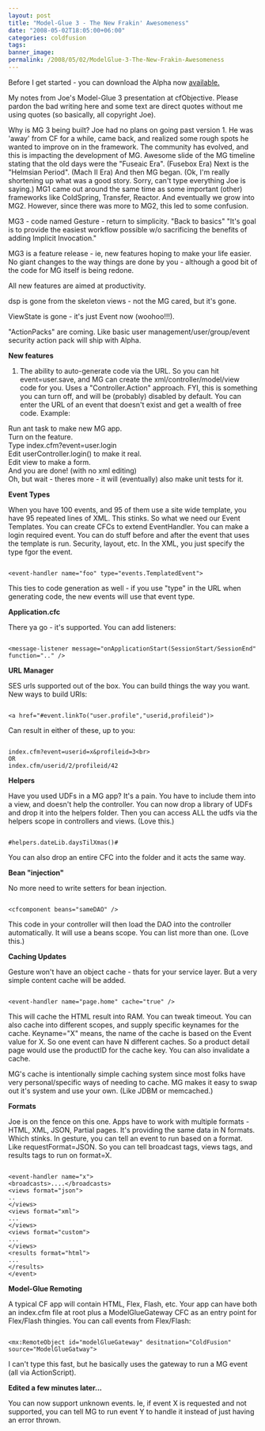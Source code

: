 ```yaml
---
layout: post
title: "Model-Glue 3 - The New Frakin' Awesomeness"
date: "2008-05-02T18:05:00+06:00"
categories: coldfusion 
tags: 
banner_image: 
permalink: /2008/05/02/ModelGlue-3-The-New-Frakin-Awesomeness
---
```


Before I get started - you can download the Alpha now <a href="http://www.model-glue.com/">available.</a>

My notes from Joe's Model-Glue 3 presentation at cfObjective. Please pardon the bad writing here and some text are direct quotes without me using quotes (so basically, all copyright Joe).
<!--more-->
Why is MG 3 being built? Joe had no plans on going past version 1. He was 'away' from CF for a while, came back, 
and realized some rough spots he wanted to improve on in the framework. The community has evolved, and this is impacting
the development of MG. Awesome slide of the MG timeline stating that the old days were the "Fuseaic Era". (Fusebox Era) Next is the "Helmsian Period". (Mach II Era) And then MG began. (Ok, I'm really shortening up what was a good story. Sorry, can't type everything Joe is saying.) MG1 came out around the same time as some important (other) frameworks like ColdSpring, Transfer, Reactor. And eventually we grow into MG2. However, since there was more to MG2, this led to some confusion.

MG3 - code named Gesture - return to simplicity. "Back to basics" "It's goal is to provide the easiest workflow possible w/o sacrificing the benefits of adding Implicit Invocation."

MG3 is a feature release - ie, new features hoping to make your life easier. No giant changes to the way things are done by you - although a good bit of the code for MG itself is being redone. 

All new features are aimed at productivity. 

dsp is gone from the skeleton views - not the MG cared, but it's gone.

ViewState is gone - it's just Event now (woohoo!!!).

"ActionPacks" are coming. Like basic user management/user/group/event security action pack will ship with Alpha. 

<b>New features</b>

1) The ability to auto-generate code via the URL. So you can hit event=user.save, and MG can create the xml/controller/model/view code for you. Uses a "Controller.Action" approach. FYI, this is something you can turn off, and will be (probably) disabled by default. You can enter the URL of an event that doesn't exist and get a wealth of free code. Example:

Run ant task to make new MG app.<br>
Turn on the feature.<br>
Type index.cfm?event=user.login<br>
Edit userController.login() to make it real.<br>
Edit view to make a form.<br>
And you are done! (with no xml editing)<br>
Oh, but wait - theres more - it will (eventually) also make unit tests for it.

<b>Event Types</b>

When you have 100 events, and 95 of them use a site wide template, you have 95 repeated lines of XML. This stinks. So what we need our Event Templates. You can create CFCs to extend EventHandler. You can make a login required event. You can do stuff before and after the event that uses the template is run. Security, layout, etc. In the XML, you just specify the type fgor the event.

<code>
&lt;event-handler name="foo" type="events.TemplatedEvent"&gt;
</code>

This ties to code generation as well - if you use "type" in the URL when generating code, the new events will use that event type.

<b>Application.cfc</b>

There ya go - it's supported. You can add listeners:

<code>
&lt;message-listener message="onApplicationStart(SessionStart/SessionEnd" function=".." /&gt;
</code>

<b>URL Manager</b>

SES urls supported out of the box. You can build things the way you want. New ways to build URls:

<code>
&lt;a href="#event.linkTo("user.profile","userid,profileid")&gt;
</code>

Can result in either of these, up to you:

<code>
index.cfm?event=userid=x&profileid=3&lt;br&gt;
OR
index.cfm/userid/2/profileid/42
</code>

<b>Helpers</b>

Have you used UDFs in a MG app? It's a pain. You have to include them into a view, and doesn't help the controller. You can now drop a library of UDFs and drop it into the helpers folder. Then you can access ALL the udfs via the helpers scope in controllers and views. (Love this.)

<code>
#helpers.dateLib.daysTilXmas()#
</code>

You can also drop an entire CFC into the folder and it acts the same way.

<b>Bean "injection"</b>

No more need to write setters for bean injection. 

<code>
&lt;cfcomponent beans="sameDAO" /&gt;
</code>

This code in your controller will then load the DAO into the controller automatically. It will use a beans scope. You can list more than one. (Love this.)

<b>Caching Updates</b>

Gesture won't have an object cache - thats for your service layer. But a very simple content cache will be added.

<code>
&lt;event-handler name="page.home" cache="true" /&gt;
</code>

This will cache the HTML result into RAM. You can tweak timeout. You can also cache into different scopes, and supply specific keynames for the cache. Keyname="X" means, the name of the cache is based on the Event value for X. So one event can have N different caches. So a product detail page would use the productID for the cache key. You can also invalidate a cache. 

MG's cache is intentionally simple caching system since most folks have very personal/specific ways of needing to cache. MG makes it easy to swap out it's system and use your own. (Like JDBM or memcached.)

<b>Formats</b>

Joe is on the fence on this one. Apps have to work with multiple formats - HTML, XML, JSON, Partial pages. It's providing the same data in N formats. Which stinks. In gesture, you can tell an event to run based on a format. Like requestFormat=JSON. So you can tell broadcast tags, views tags, and results tags to run on format=X. 

<code>
&lt;event-handler name="x"&gt;
&lt;broadcasts&gt;....&lt;/broadcasts&gt;
&lt;views format="json"&gt;
..
&lt;/views&gt;
&lt;views format="xml"&gt;
...
&lt;/views&gt;
&lt;views format="custom"&gt;
...
&lt;/views&gt;
&lt;results format="html"&gt;
...
&lt;/results&gt;
&lt;/event&gt;
</code>

<b>Model-Glue Remoting</b>

A typical CF app will contain HTML, Flex, Flash, etc. Your app can have both an index.cfm file at root plus a ModelGlueGateway CFC as an entry point for Flex/Flash thingies. You can call events from Flex/Flash:

<code>
&lt;mx:RemoteObject id="modelGlueGateway" desitnation="ColdFusion" source="ModelGlueGatway"&gt;
</code>

I can't type this fast, but he basically uses the gateway to run a MG event (all via ActionScript).

<b>Edited a few minutes later...</b>

You can now support unknown events. Ie, if event X is requested and not supported, you can tell MG to run event Y to handle it instead of just having an error thrown.